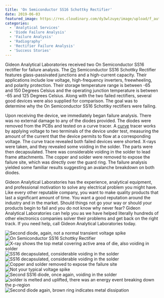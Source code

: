 ```yaml
---
title: 'On Semiconductor SS16 Schottky Rectifier'
date: 2019-06-03
featured_image: https://res.cloudinary.com/dy3wlzuye/image/upload/f_auto,c_scale,w_250/v1/GideonLabs/Not-your-typical-voltage-spike.jpg
categories:
  - 'Analytical Services'
  - 'Diode Failure Analysis'
  - 'Failure Analysis'
  - 'Radiography'
  - 'Rectifier Failure Analysis'
  - 'Success Stories'
---
```


Gideon Analytical Laboratories received two On Semiconductor SS16 rectifier for failure analysis. The [On](https://www.mouser.com/datasheet/2/308/SS16-1301707.pdf) Semiconductor SS16 Schottky Rectifier features glass-passivated junctions and a high-current capacity. Their applications include low voltage, high-frequency inverters, freewheeling, and polarity protection. Their storage temperature range is between -65 and 150 Degrees Celsius and the operating junction temperature is between -65 and 125 Degrees Celsius. Along with the two failed rectifiers, several good devices were also supplied for comparison. The goal was to determine why the On Semiconductor SS16 Schottky rectifiers were failing.

Upon receiving the device, we immediately began failure analysis. There was no external damage to any of the diodes provided. The diodes were removed from the PCBs and tested on a curve tracer. A [curve](https://en.wikipedia.org/wiki/Semiconductor_curve_tracer) tracer works by applying voltage to two terminals of the device under test, measuring the amount of the current that the device permits to flow at a corresponding voltage. The curve trace revealed both failed devices were shorted. X-rays were taken, and they revealed some voiding in the solder. The parts were then decapsulated. There was considerable voiding in the solder to lead frame attachments. The copper and solder were removed to expose the failure site, which was directly over the guard ring. The failure analysis yielded some familiar results suggesting an avalanche breakdown on both diodes.

Gideon Analytical Laboratories has the experience, analytical equipment, and professional motivation to solve any electrical problem you might have. Like every other reputable company, you want to make quality products that last a significant amount of time. You want a good reputation around the industry and in the market. Should things not go your way or should your products begin to fail and you do not know why never fear? Gideon Analytical Laboratories can help you as we have helped literally hundreds of other electronics companies solver their problems and get back on the right track. If you need help, call Gideon Analytical Laboratories today.

![Second diode, again, not a normal transient voltage spike](https://res.cloudinary.com/dy3wlzuye/image/upload/f_auto,c_scale,w_300/GideonLabs/Second-diode-again-not-a-normal-transient-voltage-spike.jpg 'Second diode, again, not a normal transient voltage spike')
![On Semiconductor SS16 Schottky Rectifier](https://res.cloudinary.com/dy3wlzuye/image/upload/f_auto,c_scale,w_300/GideonLabs/On-Semiconductor-SS16-Schottky-Rectifier.jpg 'On Semiconductor SS16 Schottky Rectifier')
![X-ray shows the top metal covering active area of die, also voiding in solder](https://res.cloudinary.com/dy3wlzuye/image/upload/f_auto,c_scale,w_300/GideonLabs/X-ray-shows-the-top-metal-covering-active-area-of-die-also-voiding-in-solder.jpg 'X-ray shows the top metal covering active area of die, also voiding in solder')
![SS16 decapsulated, considerable voiding in the solder](https://res.cloudinary.com/dy3wlzuye/image/upload/f_auto,c_scale,w_300/GideonLabs/SS16-decapsulated-considerable-voiding-in-the-solder.jpg 'SS16 decapsulated, considerable voiding in the solder')
![SS16 decapsulated, considerable voiding in the solder](https://res.cloudinary.com/dy3wlzuye/image/upload/f_auto,c_scale,w_300/GideonLabs/SS16-after-decapsulation.jpg 'SS16 decapsulated, considerable voiding in the solder')
![Copper and solder removed to expose the failure site](https://res.cloudinary.com/dy3wlzuye/image/upload/f_auto,c_scale,w_300/GideonLabs/Copper-and-solder-removed-to-expose-the-failure-site.jpg 'Copper and solder removed to expose the failure site')
![Not your typical voltage spike](https://res.cloudinary.com/dy3wlzuye/image/upload/f_auto,c_scale,w_300/GideonLabs/Not-your-typical-voltage-spike.jpg 'Not your typical voltage spike')
![Second SS16 diode, once again, voiding in the solder](https://res.cloudinary.com/dy3wlzuye/image/upload/f_auto,c_scale,w_300/GideonLabs/Second-SS16-diode-once-again-voiding-in-the-solder.jpg 'Second SS16 diode, once again, voiding in the solder')
![solder is melted and uplifted, there was an energy event breaking down the p-region](https://res.cloudinary.com/dy3wlzuye/image/upload/f_auto,c_scale,w_300/GideonLabs/solder-is-melted-and-uplifted-there-was-an-energy-event-breaking-dow-the-p-region.jpg 'solder is melted and uplifted, there was an energy event breaking down the p-region')
![Second diode again, brown ring indicates metal dissipation](https://res.cloudinary.com/dy3wlzuye/image/upload/f_auto,c_scale,w_300/GideonLabs/Second-diode-again-brown-ring-indicates-metal-dissipation.jpg 'Second diode again, brown ring indicates metal dissipation')
